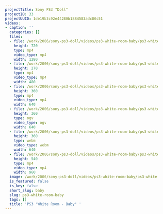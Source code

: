 ```yaml
---
projectTitle: Sony PS3 "Doll"
projectID: 33
projectUUID: 1de19b3c92e44280b1884583adc80c51
videos:
- caption: ''
  categories: []
  files:
  - file: /work/2006/sony-ps3-doll/videos/ps3-white-room-baby/ps3-white-room-baby-1280x720.mp4
    height: 720
    type: mp4
    video_type: mp4
    width: 1280
  - file: /work/2006/sony-ps3-doll/videos/ps3-white-room-baby/ps3-white-room-baby-480x270.mp4
    height: 270
    type: mp4
    video_type: mp4
    width: 480
  - file: /work/2006/sony-ps3-doll/videos/ps3-white-room-baby/ps3-white-room-baby-640x360.mp4
    height: 360
    type: mp4
    video_type: mp4
    width: 640
  - file: /work/2006/sony-ps3-doll/videos/ps3-white-room-baby/ps3-white-room-baby-640x360.ogv
    height: 360
    type: ogv
    video_type: ogv
    width: 640
  - file: /work/2006/sony-ps3-doll/videos/ps3-white-room-baby/ps3-white-room-baby-640x360.webm
    height: 360
    type: webm
    video_type: webm
    width: 640
  - file: /work/2006/sony-ps3-doll/videos/ps3-white-room-baby/ps3-white-room-baby-960x540.mp4
    height: 540
    type: mp4
    video_type: mp4
    width: 960
  image: /work/2006/sony-ps3-doll/videos/ps3-white-room-baby/ps3-white-room-baby.03.jpg
  is_featured: false
  is_key: false
  short_slug: baby
  slug: ps3-white-room-baby
  tags: []
  title: 'PS3 "White Room - Baby" '
---
```

